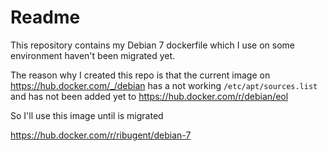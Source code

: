 # Readme

This repository contains my Debian 7 dockerfile which I use on some environment haven't been migrated yet.

The reason why I created this repo is that the current image on https://hub.docker.com/_/debian has a not working `/etc/apt/sources.list` and has not been added yet to https://hub.docker.com/r/debian/eol

So I'll use this image until is migrated

https://hub.docker.com/r/ribugent/debian-7
